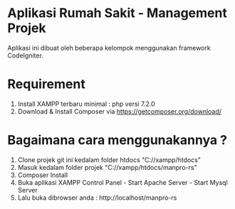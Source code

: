 # Aplikasi Rumah Sakit - Management Projek
Aplikasi ini dibuat oleh beberapa kelompok menggunakan framework CodeIgniter.

# Requirement
1. Install XAMPP terbaru minimal : php versi 7.2.0
2. Download & Install Composer via https://getcomposer.org/download/

# Bagaimana cara menggunakannya ?
1. Clone projek git ini kedalam folder htdocs "C://xampp/htdocs"
2. Masuk kedalam folder projek "C://xampp/htdocs/manpro-rs"
3. Composer Install
4. Buka aplikasi XAMPP Control Panel
		- Start Apache Server
		- Start Mysql Server
5. Lalu buka dibrowser anda : http://localhost/manpro-rs
